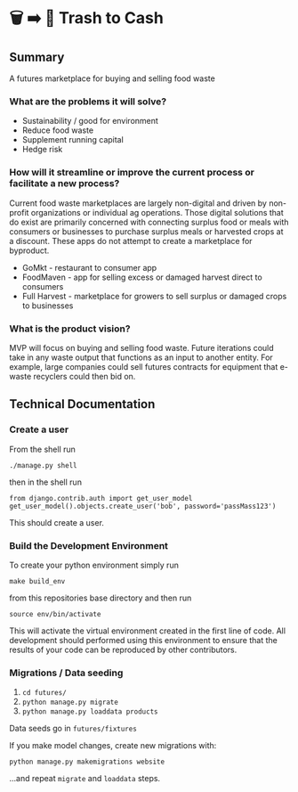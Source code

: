 # 🗑 ➡ ️💸 Trash to Cash

## Summary
A futures marketplace for buying and selling food waste

### What are the problems it will solve?
- Sustainability / good for environment
- Reduce food waste
- Supplement running capital
- Hedge risk

### How will it streamline or improve the current process or facilitate a new process?
Current food waste marketplaces are largely non-digital and driven by non-profit organizations or individual ag operations. Those digital solutions that do exist are primarily concerned with connecting surplus food or meals with consumers or businesses to purchase surplus meals or harvested crops at a discount. These apps do not attempt to create a marketplace for byproduct.

- GoMkt - restaurant to consumer app
- FoodMaven - app for selling excess or damaged harvest direct to consumers
- Full Harvest - marketplace for growers to sell surplus or damaged crops to businesses

### What is the product vision?
MVP will focus on buying and selling food waste. Future iterations could take in any waste output that functions as an input to another entity. For example, large companies could sell futures contracts for equipment that e-waste recyclers could then bid on.


## Technical Documentation

### Create a user

From the shell run
```
./manage.py shell
```

then in the shell run

```
from django.contrib.auth import get_user_model
get_user_model().objects.create_user('bob', password='passMass123')
```

This should create a user.

### Build the Development Environment
To create your python environment simply run
```
make build_env
```
from this repositories base directory and then run
```
source env/bin/activate
```
This will activate the virtual environment created
in the first line of code. All development should
performed using this environment to ensure that the
results of your code can be reproduced by other contributors.

### Migrations / Data seeding

1. `cd futures/`
2. `python manage.py migrate`
3. `python manage.py loaddata products`

Data seeds go in `futures/fixtures`

If you make model changes, create new migrations with:

`python manage.py makemigrations website`

...and repeat `migrate` and `loaddata` steps.
